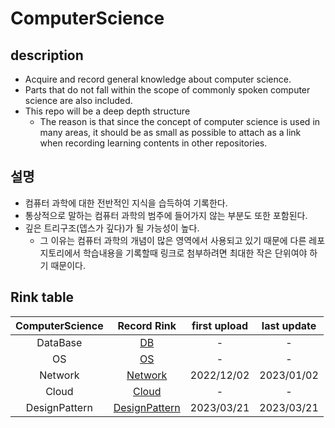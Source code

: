 # ComputerScience

## description
* Acquire and record general knowledge about computer science.
* Parts that do not fall within the scope of commonly spoken computer science are also included.
* This repo will be a deep depth structure
  * The reason is that since the concept of computer science is used in many areas, it should be as small as possible to attach as a link when recording learning contents in other repositories.

## 설명
* 컴퓨터 과학에 대한 전반적인 지식을 습득하여 기록한다.
* 통상적으로 말하는 컴퓨터 과학의 범주에 들어가지 않는 부분도 또한 포함된다.
* 깊은 트리구조(뎁스가 깊다)가 될 가능성이 높다.
  * 그 이유는 컴퓨터 과학의 개념이 많은 영역에서 사용되고 있기 때문에 다른 레포지토리에서 학습내용을 기록할때 링크로 첨부하려면 최대한 작은 단위여야 하기 때문이다.



## Rink table

| ComputerScience |                                              Record Rink                                              | first upload | last update |
|:---------------:|:-----------------------------------------------------------------------------------------------------:|:------------:|:-----------:|
|    DataBase     |            [DB](https://github.com/gudals-kim/Studyroom/tree/delevlop/computer_science/DB)            |      -       |      -      |
|       OS        |            [OS](https://github.com/gudals-kim/Studyroom/tree/delevlop/computer_science/OS)            |      -       |      -      |
|     Network     |       [Network](https://github.com/gudals-kim/Studyroom/tree/delevlop/computer_science/network)       |  2022/12/02  | 2023/01/02  |
|      Cloud      |         [Cloud](https://github.com/gudals-kim/Studyroom/tree/delevlop/computer_science/cloud)         |      -       |      -      |
|  DesignPattern  | [DesignPattern](https://github.com/gudals-kim/Studyroom/tree/delevlop/computer_science/designPattern) |  2023/03/21  | 2023/03/21  |
